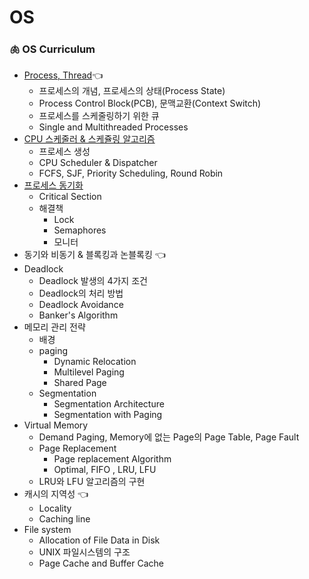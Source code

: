 # OS

### 🫁 OS Curriculum
- [Process, Thread](ProcessThread.md)👈
    - 프로세스의 개념, 프로세스의 상태(Process State)
    - Process Control Block(PCB), 문맥교환(Context Switch)
    - 프로세스를 스케줄링하기 위한 큐
    - Single and Multithreaded Processes
- [CPU 스케줄러 & 스케쥴링 알고리즘](CPU_Scheduler_Algorithm.md)
    - 프로세스 생성
    - CPU Scheduler & Dispatcher
    - FCFS, SJF, Priority Scheduling, Round Robin
- [프로세스 동기화](https://github.com/CS-studi/CS-study/blob/master/CS/OS/processSynchronization.md)
    - Critical Section
    - 해결책
        - Lock
        - Semaphores
        - 모니터
- 동기와 비동기 & 블록킹과 논블록킹 👈
- Deadlock
    - Deadlock 발생의 4가지 조건
    - Deadlock의 처리 방법
    - Deadlock Avoidance
    - Banker's Algorithm
- 메모리 관리 전략
    - 배경
    - paging
        - Dynamic Relocation
        - Multilevel Paging
        - Shared Page
    - Segmentation
        - Segmentation Architecture
        - Segmentation with Paging
- Virtual Memory
    - Demand Paging, Memory에 없는 Page의 Page Table, Page Fault
    - Page Replacement
        - Page replacement Algorithm
        - Optimal, FIFO , LRU, LFU
    - LRU와 LFU 알고리즘의 구현
- 캐시의 지역성 👈
    - Locality
    - Caching line
- File system
    - Allocation of File Data in Disk
    - UNIX 파일시스템의 구조
    - Page Cache and Buffer Cache
    

